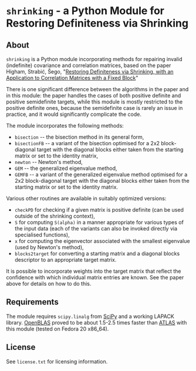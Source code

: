 `shrinking` - a Python Module for Restoring Definiteness via Shrinking
===

About
---

`shrinking` is a Python module incorporating methods for repairing invalid (indefinite) covariance and correlation matrices, based on the paper Higham, Strabić, Šego, "[Restoring Definiteness via Shrinking, with an Application to Correlation Matrices with a Fixed Block](http://eprints.ma.man.ac.uk/2191/)"

There is one significant difference between the algorithms in the paper and in this module: the paper handles the cases of both positive definite and positive semidefinite targets, while this module is mostly restricted to the positive definite ones, because the semidefinite case is rarely an issue in practice, and it would significantly complicate the code.

The module incorporates the following methods:

* `bisection` -- the bisection method in its general form,
* `bisectionFB` -- a variant of the bisection optimised for a 2x2 block-diagonal target with the diagonal blocks either taken from the starting matrix or set to the identity matrix,
* `newton` -- Newton's method,
* `GEM` -- the generalized eigenvalue method,
* `GEMFB` -- a variant of the generalized eigenvalue method optimised for a 2x2 block-diagonal target with the diagonal blocks either taken from the starting matrix or set to the identity matrix.

Various other routines are available in suitably optimized versions:

* `checkPD` for checking if a given matrix is positive definite (can be used outside of the shrinking context),
* `S` for computing `S(alpha)` in a manner appropriate for various types of the input data (each of the variants can also be invoked directly via specialised functions),
* `x` for computing the eigenvector associated with the smallest eigenvalue (used by Newton's method),
* `blocks2target` for converting a starting matrix and a diagonal blocks descriptor to an appropriate target matrix.

It is possible to incorporate weights into the target matrix that reflect the confidence with which individual matrix entries are known. See the paper above for details on how to do this.

Requirements
---

The module requires `scipy.linalg` from [SciPy](http://www.scipy.org/) and a working LAPACK library. [OpenBLAS](http://www.openblas.net/) proved to be about 1.5-2.5 times faster than [ATLAS](http://math-atlas.sourceforge.net/) with this module (tested on Fedora 20 x86_64).

License
---

See `license.txt` for licensing information.